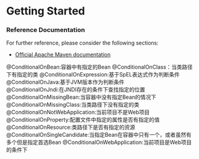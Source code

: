 # Getting Started

### Reference Documentation
For further reference, please consider the following sections:

* [Official Apache Maven documentation](https://maven.apache.org/guides/index.html)

@ConditionalOnBean:容器中有指定的Bean 
@ConditionalOnClass：当类路径下有指定的类
@ConditionalOnExpression:基于SpEL表达式作为判断条件  
@ConditionalOnJava:基于JVM版本作为判断条件  
@ConditionalOnJndi:在JNDI存在的条件下查找指定的位置  
@ConditionalOnMissingBean:当容器中没有指定Bean的情况下  
@ConditionalOnMissingClass:当类路径下没有指定的类
@ConditionalOnNotWebApplication:当前项目不是Web项目
@ConditionalOnProperty:配置文件中指定的属性是否有指定的值  
@ConditionalOnResource:类路径下是否有指定的资源  
@ConditionalOnSingleCandidate:当指定Bean在容器中只有一个，或者虽然有多个但是指定首选Bean
@ConditionalOnWebApplication:当前项目是Web项目的条件下